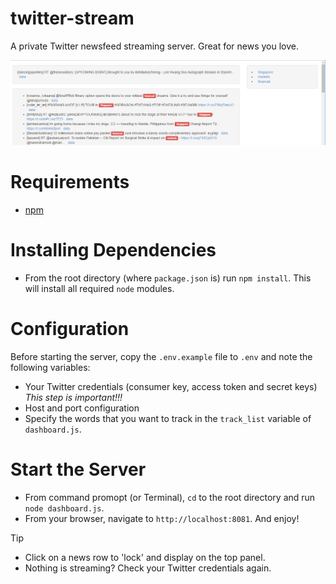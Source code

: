 # twitter-stream
A private Twitter newsfeed streaming server. Great for news you love.

![Image of twitter-stream](https://github.com/jamesmawm/twitter-stream/blob/master/screenshots/screenshot02.png)

# Requirements
- [npm](https://www.npmjs.com/)

# Installing Dependencies
- From the root directory (where `package.json` is) run `npm install`. This will install all required `node` modules.

# Configuration
Before starting the server, copy the `.env.example` file to `.env` and note the following variables:
- Your Twitter credentials (consumer key, access token and secret keys) *This step is important!!!*
- Host and port configuration
- Specify the words that you want to track in the `track_list` variable of `dashboard.js`.

# Start the Server
- From command promopt (or Terminal), `cd` to the root directory and run `node dashboard.js`.
- From your browser, navigate to `http://localhost:8081`. And enjoy!

Tip
- Click on a news row to 'lock' and display on the top panel.
- Nothing is streaming? Check your Twitter credentials again.


